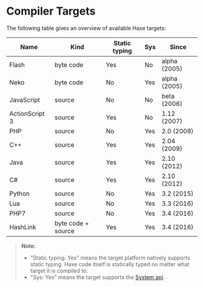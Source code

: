 Compiler Targets
=======

The following table gives an overview of available Haxe targets:


Name | Kind | Static typing | Sys | Since
--- | --- | --- | --- | --- 
Flash | byte code | Yes | No | alpha (2005)
Neko | byte code | No | Yes | alpha (2005)
JavaScript | source | No | No |  beta (2006)
ActionScript 3 | source | Yes | No |  1.12 (2007)
PHP | source | No | Yes |  2.0 (2008)
C++ | source | Yes | Yes |  2.04 (2009)
Java | source | Yes | Yes |  2.10 (2012)
C# | source | Yes | Yes | 2.10 (2012)
Python | source | No | Yes | 3.2 (2015)
Lua | source | No | Yes | 3.3 (2016)
PHP7 | source | No | Yes | 3.4 (2016)
HashLink | byte code + source | Yes | Yes | 3.4 (2016)

> **Note:**
> 
> - "Static typing: Yes" means the target platform natively supports static typing. Haxe code itself is statically typed no matter what target it is compiled to.
> - "Sys: Yes" means the target supports the [System api](http://api.haxe.org/Sys.html).
